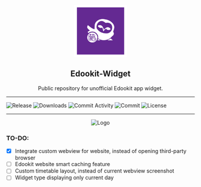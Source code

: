 <p align="center">
  <img alt="GoReleaser Logo" src="https://github.com/ONdraid/edookit-widget/blob/459996d87b1850fe436a08ada11ca6e4416f776a/app/src/main/res/mipmap-xxxhdpi/ic_launcher_foreground.png" height="140" />
  <h2 align="center">Edookit-Widget</h2>
  <p align="center">Public repository for unofficial Edookit app widget.</p>
</p>

---

![Release](https://img.shields.io/github/v/release/ONdraid/edookit-widget?include_prereleases)
![Downloads](https://img.shields.io/github/downloads/ONdraid/edookit-widget/total)
![Commit Activity](https://img.shields.io/github/commit-activity/y/ONdraid/edookit-widget)
![Commit](https://img.shields.io/github/last-commit/ONdraid/edookit-widget)
![License](https://img.shields.io/github/license/ONdraid/edookit-widget)

---

<p align="center">
  <img alt="Logo" src="https://i.imgur.com/8NP6lMW.png" />
</p>


### TO-DO:
- [x] Integrate custom webview for website, instead of opening third-party browser
- [ ] Edookit website smart caching feature
- [ ] Custom timetable layout, instead of current webview screenshot
- [ ] Widget type displaying only current day

